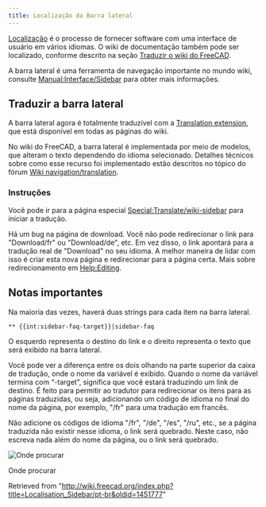 ```yaml
---
title: Localização da Barra lateral
---
```

[Localização](/Localisation/pt-br "Localisation/pt-br") é o processo de fornecer software com uma interface de usuário em vários idiomas.
O wiki de documentação também pode ser localizado, conforme descrito na seção [Traduzir o wiki do FreeCAD](/Localisation/pt-br#Translate_the_FreeCAD_wiki "Localisation/pt-br").

A barra lateral é uma ferramenta de navegação importante no mundo wiki, consulte [Manual:Interface/Sidebar](http://www.mediawiki.org/wiki/Manual:Interface/Sidebar) para obter mais informações.

## Traduzir a barra lateral

A barra lateral agora é totalmente traduzível com a [Translation extension](http://www.mediawiki.org/wiki/Help:Extension:Translate), que está disponível em todas as páginas do wiki.

No wiki do FreeCAD, a barra lateral é implementada por meio de modelos, que alteram o texto dependendo do idioma selecionado.
Detalhes técnicos sobre como esse recurso foi implementado estão descritos no tópico do fórum [Wiki navigation/translation](http://forum.freecadweb.org/viewtopic.php?f=21&t=9687&start=10#p80441).

### Instruções

Você pode ir para a página especial [Special:Translate/wiki-sidebar](/Special:Translate/wiki-sidebar "Special:Translate/wiki-sidebar") para iniciar a tradução.

Há um bug na página de download. Você não pode redirecionar o link para "Download/fr" ou "Download/de", etc. Em vez disso, o link apontará para a tradução real de "Download" no seu idioma.
A melhor maneira de lidar com isso é criar esta nova página e redirecionar para a página certa. Mais sobre redirecionamento em [Help:Editing](/Help:Editing "Help:Editing").

## Notas importantes

Na maioria das vezes, haverá duas strings para cada item na barra lateral.

```
** {{int:sidebar-faq-target}}|sidebar-faq

```

O esquerdo representa o destino do link e o direito representa o texto que será exibido na barra lateral.

Você pode ver a diferença entre os dois olhando na parte superior da caixa de tradução, onde o nome da variável é exibido.
Quando o nome da variável termina com “-target”, significa que você estará traduzindo um link de destino. É feito para permitir ao tradutor
para redirecionar os itens para as páginas traduzidas, ou seja, adicionando um código de idioma no final do nome da página, por exemplo, "/fr" para uma tradução em francês.

Não adicione os códigos de idioma "/fr", "/de", "/es", "/ru", etc., se a página traduzida não existir nesse idioma, o link será quebrado.
Neste caso, não escreva nada além do nome da página, ou o link será quebrado.

![Onde procurar](/images/Translate-sidebar-instruction.png)

Onde procurar

Retrieved from "<http://wiki.freecad.org/index.php?title=Localisation_Sidebar/pt-br&oldid=1451777>"